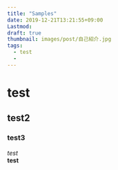 ```yaml
---
title: "Samples"
date: 2019-12-21T13:21:55+09:00
Lastmod: 
draft: true
thumbnail: images/post/自己紹介.jpg
tags:
  - test
  -
---
```


# test  
## test2  
### test3  

_test_  
__test__  
